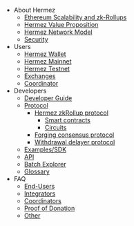 - About Hermez
    - [Ethereum Scalability and zk-Rollups](about/scalability.md)
    - [Hermez Value Proposition](about/value-proposition.md)
    - [Hermez Network Model](about/model.md)
    - [Security](about/security.md)
- Users
    - [Hermez Wallet](users/hermez-wallet.md)
    - [Hermez Mainnet](users/mainnet.md)
    - [Hermez Testnet](users/testnet.md)
    - [Exchanges](users/exchanges.md)
    - [Coordinator](users/coordinator.md)
- Developers
    - [Developer Guide](developers/dev-guide.md)
    - [Protocol](developers/protocol/README.md)
        - [Hermez zkRollup protocol](developers/protocol/hermez-protocol/protocol.md)
            - [Smart contracts](developers/protocol/hermez-protocol/contracts/contracts.md)
            - [Circuits](developers/protocol/hermez-protocol/circuits/circuits.md)
        - [Forging consensus protocol](developers/protocol/consensus/consensus.md)
        - [Withdrawal delayer protocol](developers/protocol/withdrawal-delayer/withdrawal-delayer.md)   
    - [Examples/SDK](developers/sdk.md)
    - [API](developers/api.md)
    - [Batch Explorer](developers/batch-explorer.md)
    - [Glossary](developers/glossary.md)
- FAQ
    - [End-Users](faq/end-users.md)
    - [Integrators](faq/integrators.md)
    - [Coordinators](faq/coordinators.md)
    - [Proof of Donation](faq/pod.md)
    - [Other](faq/other.md)
